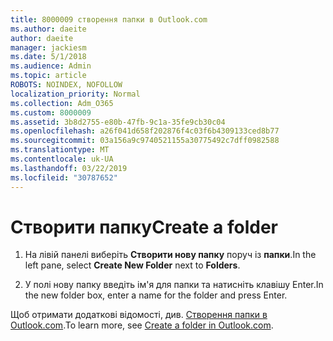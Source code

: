 ```yaml
---
title: 8000009 створення папки в Outlook.com
ms.author: daeite
author: daeite
manager: jackiesm
ms.date: 5/1/2018
ms.audience: Admin
ms.topic: article
ROBOTS: NOINDEX, NOFOLLOW
localization_priority: Normal
ms.collection: Adm_O365
ms.custom: 8000009
ms.assetid: 3b8d2755-e80b-47fb-9c1a-35fe9cb30c04
ms.openlocfilehash: a26f041d658f202876f4c03f6b4309133ced8b77
ms.sourcegitcommit: 03a156a9c9740521155a30775492c7dff0982588
ms.translationtype: MT
ms.contentlocale: uk-UA
ms.lasthandoff: 03/22/2019
ms.locfileid: "30787652"
---
```

# <a name="create-a-folder"></a><span data-ttu-id="0b255-102">Створити папку</span><span class="sxs-lookup"><span data-stu-id="0b255-102">Create a folder</span></span>

1. <span data-ttu-id="0b255-103">На лівій панелі виберіть **Створити нову папку** поруч із **папки**.</span><span class="sxs-lookup"><span data-stu-id="0b255-103">In the left pane, select **Create New Folder** next to **Folders**.</span></span> 
    
2. <span data-ttu-id="0b255-104">У полі нову папку введіть ім'я для папки та натисніть клавішу Enter.</span><span class="sxs-lookup"><span data-stu-id="0b255-104">In the new folder box, enter a name for the folder and press Enter.</span></span>
    
<span data-ttu-id="0b255-105">Щоб отримати додаткові відомості, див. [Створення папки в Outlook.com](https://go.microsoft.com/fwlink/p/?linkid=873114).</span><span class="sxs-lookup"><span data-stu-id="0b255-105">To learn more, see [Create a folder in Outlook.com](https://go.microsoft.com/fwlink/p/?linkid=873114).</span></span>
  

